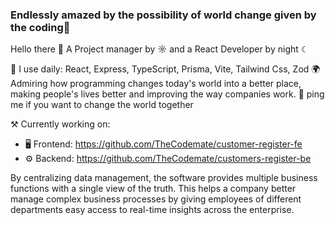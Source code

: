 ### Endlessly amazed by the possibility of world change given by the coding👋

Hello there 👋
A Project manager by ☼ and a React Developer by night ☾

🧰 I use daily: React, Express, TypeScript, Prisma, Vite, Tailwind Css, Zod
🌍 Admiring how programming changes today's world into a better place, making people's lives better and improving the way companies work.
💬 ping me if you want to change the world together

⚒️ Currently working on: 
 - 🖥️ Frontend: https://github.com/TheCodemate/customer-register-fe
 - ⚙️ Backend: https://github.com/TheCodemate/customers-register-be

By centralizing data management, the software provides multiple business functions with a single view of the truth. This helps a company better manage complex business processes by giving employees of different departments easy access to real-time insights across the enterprise.
